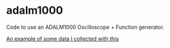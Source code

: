 # adalm1000
Code to use an ADALM1000 Oscilloscope + Function generator.

[An example of some data I collected with this](graph.png)